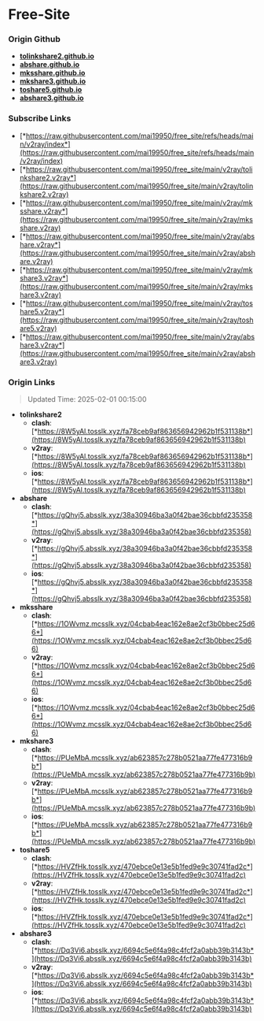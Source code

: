 # Free-Site

### Origin Github

- [**tolinkshare2.github.io**](https://github.com/tolinkshare2/tolinkshare2.github.io)
- [**abshare.github.io**](https://github.com/abshare/abshare.github.io)
- [**mksshare.github.io**](https://github.com/mksshare/mksshare.github.io)
- [**mkshare3.github.io**](https://github.com/mkshare3/mkshare3.github.io)
- [**toshare5.github.io**](https://github.com/toshare5/toshare5.github.io)
- [**abshare3.github.io**](https://github.com/abshare3/abshare3.github.io)

### Subscribe Links

- [*https://raw.githubusercontent.com/mai19950/free_site/refs/heads/main/v2ray/index*](https://raw.githubusercontent.com/mai19950/free_site/refs/heads/main/v2ray/index)
- [*https://raw.githubusercontent.com/mai19950/free_site/main/v2ray/tolinkshare2.v2ray*](https://raw.githubusercontent.com/mai19950/free_site/main/v2ray/tolinkshare2.v2ray)
- [*https://raw.githubusercontent.com/mai19950/free_site/main/v2ray/mksshare.v2ray*](https://raw.githubusercontent.com/mai19950/free_site/main/v2ray/mksshare.v2ray)
- [*https://raw.githubusercontent.com/mai19950/free_site/main/v2ray/abshare.v2ray*](https://raw.githubusercontent.com/mai19950/free_site/main/v2ray/abshare.v2ray)
- [*https://raw.githubusercontent.com/mai19950/free_site/main/v2ray/mkshare3.v2ray*](https://raw.githubusercontent.com/mai19950/free_site/main/v2ray/mkshare3.v2ray)
- [*https://raw.githubusercontent.com/mai19950/free_site/main/v2ray/toshare5.v2ray*](https://raw.githubusercontent.com/mai19950/free_site/main/v2ray/toshare5.v2ray)
- [*https://raw.githubusercontent.com/mai19950/free_site/main/v2ray/abshare3.v2ray*](https://raw.githubusercontent.com/mai19950/free_site/main/v2ray/abshare3.v2ray)

### Origin Links

> Updated Time: 2025-02-01 00:15:00

- **tolinkshare2**
  - **clash**: [*https://8W5yAl.tosslk.xyz/fa78ceb9af863656942962b1f531138b*](https://8W5yAl.tosslk.xyz/fa78ceb9af863656942962b1f531138b)
  - **v2ray**: [*https://8W5yAl.tosslk.xyz/fa78ceb9af863656942962b1f531138b*](https://8W5yAl.tosslk.xyz/fa78ceb9af863656942962b1f531138b)
  - **ios**: [*https://8W5yAl.tosslk.xyz/fa78ceb9af863656942962b1f531138b*](https://8W5yAl.tosslk.xyz/fa78ceb9af863656942962b1f531138b)
- **abshare**
  - **clash**: [*https://gQhvj5.absslk.xyz/38a30946ba3a0f42bae36cbbfd235358*](https://gQhvj5.absslk.xyz/38a30946ba3a0f42bae36cbbfd235358)
  - **v2ray**: [*https://gQhvj5.absslk.xyz/38a30946ba3a0f42bae36cbbfd235358*](https://gQhvj5.absslk.xyz/38a30946ba3a0f42bae36cbbfd235358)
  - **ios**: [*https://gQhvj5.absslk.xyz/38a30946ba3a0f42bae36cbbfd235358*](https://gQhvj5.absslk.xyz/38a30946ba3a0f42bae36cbbfd235358)
- **mksshare**
  - **clash**: [*https://1OWvmz.mcsslk.xyz/04cbab4eac162e8ae2cf3b0bbec25d66*](https://1OWvmz.mcsslk.xyz/04cbab4eac162e8ae2cf3b0bbec25d66)
  - **v2ray**: [*https://1OWvmz.mcsslk.xyz/04cbab4eac162e8ae2cf3b0bbec25d66*](https://1OWvmz.mcsslk.xyz/04cbab4eac162e8ae2cf3b0bbec25d66)
  - **ios**: [*https://1OWvmz.mcsslk.xyz/04cbab4eac162e8ae2cf3b0bbec25d66*](https://1OWvmz.mcsslk.xyz/04cbab4eac162e8ae2cf3b0bbec25d66)
- **mkshare3**
  - **clash**: [*https://PUeMbA.mcsslk.xyz/ab623857c278b0521aa77fe477316b9b*](https://PUeMbA.mcsslk.xyz/ab623857c278b0521aa77fe477316b9b)
  - **v2ray**: [*https://PUeMbA.mcsslk.xyz/ab623857c278b0521aa77fe477316b9b*](https://PUeMbA.mcsslk.xyz/ab623857c278b0521aa77fe477316b9b)
  - **ios**: [*https://PUeMbA.mcsslk.xyz/ab623857c278b0521aa77fe477316b9b*](https://PUeMbA.mcsslk.xyz/ab623857c278b0521aa77fe477316b9b)
- **toshare5**
  - **clash**: [*https://HVZfHk.tosslk.xyz/470ebce0e13e5b1fed9e9c30741fad2c*](https://HVZfHk.tosslk.xyz/470ebce0e13e5b1fed9e9c30741fad2c)
  - **v2ray**: [*https://HVZfHk.tosslk.xyz/470ebce0e13e5b1fed9e9c30741fad2c*](https://HVZfHk.tosslk.xyz/470ebce0e13e5b1fed9e9c30741fad2c)
  - **ios**: [*https://HVZfHk.tosslk.xyz/470ebce0e13e5b1fed9e9c30741fad2c*](https://HVZfHk.tosslk.xyz/470ebce0e13e5b1fed9e9c30741fad2c)
- **abshare3**
  - **clash**: [*https://Dq3Vi6.absslk.xyz/6694c5e6f4a98c4fcf2a0abb39b3143b*](https://Dq3Vi6.absslk.xyz/6694c5e6f4a98c4fcf2a0abb39b3143b)
  - **v2ray**: [*https://Dq3Vi6.absslk.xyz/6694c5e6f4a98c4fcf2a0abb39b3143b*](https://Dq3Vi6.absslk.xyz/6694c5e6f4a98c4fcf2a0abb39b3143b)
  - **ios**: [*https://Dq3Vi6.absslk.xyz/6694c5e6f4a98c4fcf2a0abb39b3143b*](https://Dq3Vi6.absslk.xyz/6694c5e6f4a98c4fcf2a0abb39b3143b)
